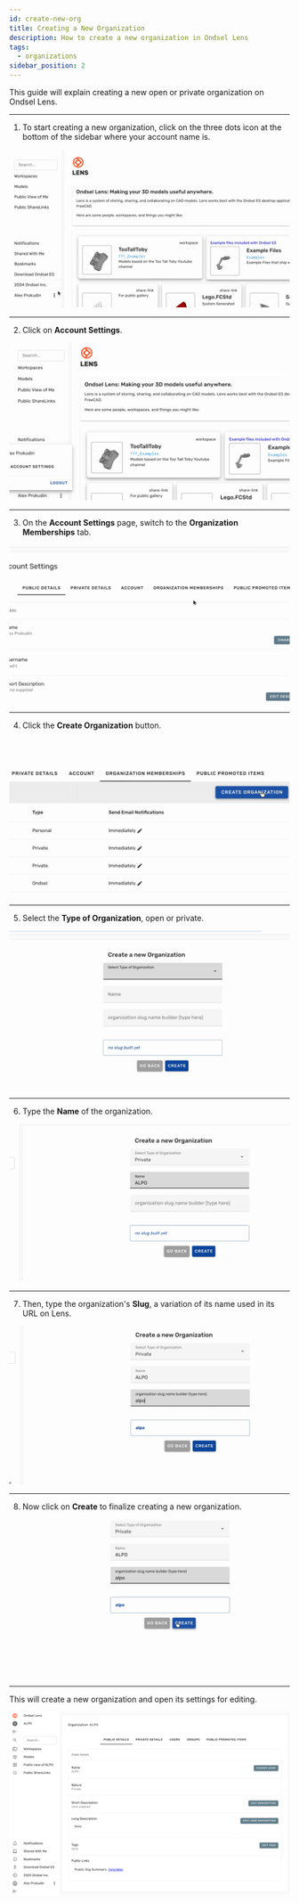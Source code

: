 ```yaml
---
id: create-new-org
title: Creating a New Organization
description: How to create a new organization in Ondsel Lens
tags:
  - organizations
sidebar_position: 2
---
```


This guide will explain creating a new open or private organization on Ondsel Lens.

---

1. To start creating a new organization, click on the three dots icon at the bottom of the sidebar where your account name is.

![Snapshot](step-01.gif)

---

2. Click on **Account Settings**.

![Snapshot](step-02.gif)

---

3. On the **Account Settings** page, switch to the **Organization Memberships** tab.

![Snapshot](step-03.gif)

---

4. Click the **Create Organization** button.

![Snapshot](step-04.gif)

---

5. Select the **Type of Organization**, open or private.

![Snapshot](step-05.gif)

---

6. Type the **Name** of the organization.

![Snapshot](step-06.gif)

---

7. Then, type the organization's **Slug**, a variation of its name used in its URL on Lens.

![Snapshot](step-07.gif)

---

8. Now click on **Create** to finalize creating a new organization.

![Snapshot](step-08.gif) 

---

This will create a new organization and open its settings for editing.

![Settings of a newly created organization](new-org-settings.png)